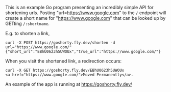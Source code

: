 This is an example Go program presenting an incredibly simple API for shortening urls. Posting "url=https://www.google.com" to the `/` endpoint will create a short name for "https://www.google.com" that can be looked up by GETting `/:shortname`.

E.g. to shorten a link,

```
curl -X POST https://goshorty.fly.dev/shorten -d url="https://www.google.com/"
{"short_url":"EBhU0623h5UWOUx","true_url":"https://www.google.com/"}

```

When you visit the shortened link, a redirection occurs:

```
curl -X GET https://goshorty.fly.dev/EBhU0623h5UWOUx
<a href="https://www.google.com/">Moved Permanently</a>.
```

An example of the app is running at https://goshorty.fly.dev/